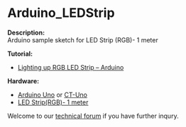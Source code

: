 # Arduino_LEDStrip
<b>Description:</b><br/>
Arduino sample sketch for LED Strip (RGB)- 1 meter<br/>

<b>Tutorial:</b><br/>
<ul><li><a href="http://tutorial.cytron.com.my/2015/03/15/lighting-up-rgb-led-strip-arduino/" target="_blank">Lighting up RGB LED Strip – Arduino</a></li></ul>
<b>Hardware:</b><br/>
<ul><li><a href="http://www.cytron.com.my/p-arduino-uno" target="_blank">Arduino Uno</a> or <a href="http://www.cytron.com.my/p-ct-uno" target="_blank">CT-Uno</a></li>
<li><a href="http://cytron.com.my/p-ds-sled-5050-601" target="_blank">LED Strip(RGB)- 1 meter</a></li></ul>
Welcome to our <a href="http://forum.cytron.com.my" target="_blank">technical forum</a> if you have further inqury.
